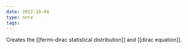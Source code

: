 ```yaml
---
date: 2022-10-04
type: note
tags:
---
```


Creates the [[fermi-dirac statistical distribution]] and [[dirac equation]].
